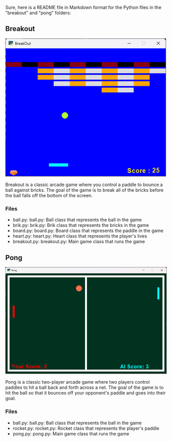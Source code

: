 Sure, here is a README file in Markdown format for the Python files in the "breakout" and "pong" folders:

## Breakout

![Breakout Screenshot](./screenshot/breakout.png)

Breakout is a classic arcade game where you control a paddle to bounce a ball against bricks. The goal of the game is to break all of the bricks before the ball falls off the bottom of the screen.

### Files

* ball.py: ball.py: Ball class that represents the ball in the game
* brik.py: brik.py: Brik class that represents the bricks in the game
* board.py: board.py: Board class that represents the paddle in the game
* heart.py: heart.py: Heart class that represents the player's lives
* breakout.py: breakout.py: Main game class that runs the game

## Pong

![Breakout Screenshot](./screenshot/pong.png)

Pong is a classic two-player arcade game where two players control paddles to hit a ball back and forth across a net. The goal of the game is to hit the ball so that it bounces off your opponent's paddle and goes into their goal.

### Files

* ball.py: ball.py: Ball class that represents the ball in the game
* rocket.py: rocket.py: Rocket class that represents the player's paddle
* pong.py: pong.py: Main game class that runs the game